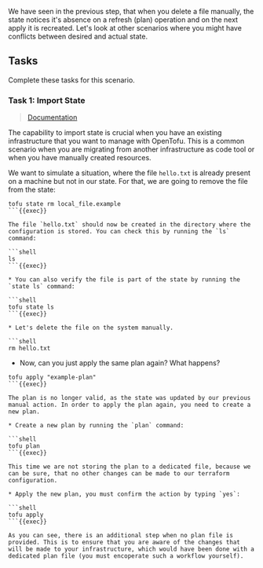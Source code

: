 We have seen in the previous step, that when you delete a file manually, the state notices it's absence on a refresh (plan) operation and on the next apply it is recreated. Let's look at other scenarios where you might have conflicts between desired and actual state. 

## Tasks

Complete these tasks for this scenario.

### Task 1: Import State

> [Documentation](https://opentofu.org/docs/cli/commands/import/)

The capability to import state is crucial when you have an existing infrastructure that you want to manage with OpenTofu. This is a common scenario when you are migrating from another infrastructure as code tool or when you have manually created resources.

We want to simulate a situation, where the file `hello.txt` is already present on a machine but not in our state. For that, we are going to remove the file from the state:
  
```shell
tofu state rm local_file.example
```{{exec}}

The file `hello.txt` should now be created in the directory where the configuration is stored. You can check this by running the `ls` command:

```shell
ls
```{{exec}}

* You can also verify the file is part of the state by running the `state ls` command:

```shell
tofu state ls
```{{exec}}

* Let's delete the file on the system manually.

```shell
rm hello.txt
```

* Now, can you just apply the same plan again? What happens?

```shell
tofu apply "example-plan"
```{{exec}}

The plan is no longer valid, as the state was updated by our previous manual action. In order to apply the plan again, you need to create a new plan. 

* Create a new plan by running the `plan` command:

```shell
tofu plan
```{{exec}}

This time we are not storing the plan to a dedicated file, because we can be sure, that no other changes can be made to our terraform configuration.

* Apply the new plan, you must confirm the action by typing `yes`:

```shell
tofu apply
```{{exec}}

As you can see, there is an additional step when no plan file is provided. This is to ensure that you are aware of the changes that will be made to your infrastructure, which would have been done with a dedicated plan file (you must encoperate such a workflow yourself).


